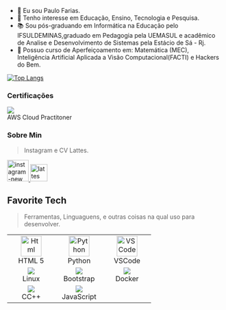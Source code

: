 
- 👋 Eu sou Paulo Farias.
- 👀 Tenho interesse em Educação, Ensino, Tecnologia e Pesquisa.
- 📚 Sou pós-graduando em Informática na Educação pelo IFSULDEMINAS,graduado em Pedagogia pela UEMASUL e acadêmico de Analise e Desenvolvimento de Sistemas pela Estácio de Sá - Rj.
- 📑 Possuo curso de Aperfeiçoamento em: Matemática (MEC), Inteligência Artificial Aplicada a Visão Computacional(FACTI) e Hackers do Bem.

[![Top Langs](https://github-readme-stats.vercel.app/api/top-langs/?username=PauloFariasLima8)](https://github.com/anuraghazra/github-readme-stats)



<h3 align="left"> Certificações </h3>
<td align="center" width="10">
  <a href="#macropower-tech"></a>
  <a href="https://www.credly.com/badges/c529210d-6552-416e-9d4f-ae1d4bdf2ee7/public_url">
  <img src="https://images.credly.com/size/80x80/images/00634f82-b07f-4bbd-a6bb-53de397fc3a6/image.png">
  </a>
  <br>AWS Cloud Practitoner
  </td>
<h3 align="left">Sobre Min</h3>

> Instagram e CV Lattes.
<p align="left">
  <a href="https://www.instagram.com/paulofariaslima8/">
   <img src="https://img.icons8.com/nolan/64/instagram-new.png" alt="instagram-new" alt="instagram-new" alt="instagram-new--v1" alt="page views" width="50"/>
  </a>
  <a href="http://lattes.cnpq.br/6661685180028302">
   <img src="https://img.icons8.com/stickers/50/plataforma-lattes.png" alt="lattes" alt="page views" width="40"/>
  </a>

<h2 align="left" id="macropower-tech">Favorite Tech</h2>

> Ferramentas, Linguaguens, e outras coisas na qual uso para desenvolver.

<table>
  <tr>
    <td align="center" width="96">
      <a href="#macropower-tech">
        <img src="https://img.icons8.com/external-flaticons-lineal-color-flat-icons/64/external-html-5-mobile-app-development-flaticons-lineal-color-flat-icons.png" width="48" height="48" alt="Html"/>
      </a>
      <br>HTML 5
    </td>
    <td align="center" width="96">
      <a href="#macropower-tech">
        <img src="https://img.icons8.com/pulsar-gradient/48/python.png" width="48" height="48" alt="Python"/>
      </a>
      <br>Python
    </td>
     </td>
    <td align="center" width="96">
      <a href="#macropower-tech">
        <img src="https://img.icons8.com/nolan/64/visual-studio.png" width="48" height="48" alt="VSCode"/>
      </a>
      <br>VSCode
    </td>
  </tr>
  <td align="center" width="96">
  <a href="#macropower-tech">
  <img src="https://img.icons8.com/external-sbts2018-flat-sbts2018/58/external-linux-basic-ui-elements-2.4-sbts2018-flat-sbts2018.png"/>
  </a>
  <br>Linux
  </td>
   <td align="center" width="96">
  <a href="#macropower-tech">
  <img src="https://img.icons8.com/external-tal-revivo-tritone-tal-revivo/50/external-bootstrap-a-free-and-open-source-css-framework-logo-tritone-tal-revivo.png"/>
  </a>
  <br>Bootstrap
  </td>
  <td align="center" width="70">
  <a href="#macropower-tech">
  <img src="https://img.icons8.com/?size=80&id=zFAYIdFZlGxP&format=png&color=000000"/>
  </a>
  <br>Docker
  </td>
  <tr>
  <td align="center" width="70">
  <a href="#macropower-tech">
  <img src="https://img.icons8.com/?size=80&id=40669&format=png&color=000000"/>
  </a>
  <br>CC++
  </td>
<td align="center" width="70">
  <a href="#macropower-tech">
  <img src="https://img.icons8.com/?size=80&id=laVIsJnTtYoj&format=png&color=000000"/>
  </a>
  <br>JavaScript
  </td>
  </tr>
</table>

